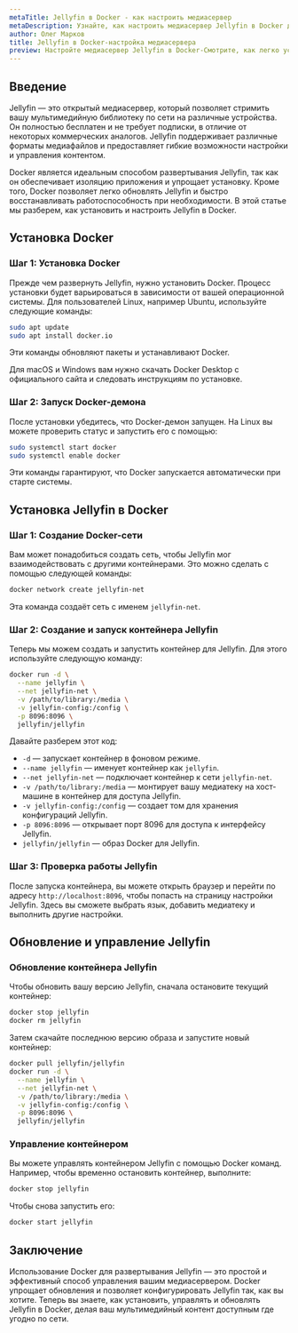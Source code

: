 ```yaml
---
metaTitle: Jellyfin в Docker - как настроить медиасервер
metaDescription: Узнайте, как настроить медиасервер Jellyfin в Docker для простого и эффективного управления медиаконтентом
author: Олег Марков
title: Jellyfin в Docker-настройка медиасервера
preview: Настройте медиасервер Jellyfin в Docker-Смотрите, как легко установить и использовать Jellyfin для управления вашим медиаконтентом. Подробности установки и настройки
---
```


## Введение

Jellyfin — это открытый медиасервер, который позволяет стримить вашу мультимедийную библиотеку по сети на различные устройства. Он полностью бесплатен и не требует подписки, в отличие от некоторых коммерческих аналогов. Jellyfin поддерживает различные форматы медиафайлов и предоставляет гибкие возможности настройки и управления контентом.

Docker является идеальным способом развертывания Jellyfin, так как он обеспечивает изоляцию приложения и упрощает установку. Кроме того, Docker позволяет легко обновлять Jellyfin и быстро восстанавливать работоспособность при необходимости. В этой статье мы разберем, как установить и настроить Jellyfin в Docker.

## Установка Docker

### Шаг 1: Установка Docker

Прежде чем развернуть Jellyfin, нужно установить Docker. Процесс установки будет варьироваться в зависимости от вашей операционной системы. Для пользователей Linux, например Ubuntu, используйте следующие команды:

```bash
sudo apt update
sudo apt install docker.io
```

Эти команды обновляют пакеты и устанавливают Docker.

Для macOS и Windows вам нужно скачать Docker Desktop с официального сайта и следовать инструкциям по установке.

### Шаг 2: Запуск Docker-демона

После установки убедитесь, что Docker-демон запущен. На Linux вы можете проверить статус и запустить его с помощью:

```bash
sudo systemctl start docker
sudo systemctl enable docker
```

Эти команды гарантируют, что Docker запускается автоматически при старте системы.

## Установка Jellyfin в Docker

### Шаг 1: Создание Docker-сети

Вам может понадобиться создать сеть, чтобы Jellyfin мог взаимодействовать с другими контейнерами. Это можно сделать с помощью следующей команды:

```bash
docker network create jellyfin-net
```

Эта команда создаёт сеть с именем `jellyfin-net`.

### Шаг 2: Создание и запуск контейнера Jellyfin

Теперь мы можем создать и запустить контейнер для Jellyfin. Для этого используйте следующую команду:

```bash
docker run -d \
  --name jellyfin \
  --net jellyfin-net \
  -v /path/to/library:/media \
  -v jellyfin-config:/config \
  -p 8096:8096 \
  jellyfin/jellyfin
```

Давайте разберем этот код:

- `-d` — запускает контейнер в фоновом режиме.
- `--name jellyfin` — именует контейнер как `jellyfin`.
- `--net jellyfin-net` — подключает контейнер к сети `jellyfin-net`.
- `-v /path/to/library:/media` — монтирует вашу медиатеку на хост-машине в контейнер для доступа Jellyfin.
- `-v jellyfin-config:/config` — создает том для хранения конфигураций Jellyfin.
- `-p 8096:8096` — открывает порт 8096 для доступа к интерфейсу Jellyfin.
- `jellyfin/jellyfin` — образ Docker для Jellyfin.

### Шаг 3: Проверка работы Jellyfin

После запуска контейнера, вы можете открыть браузер и перейти по адресу `http://localhost:8096`, чтобы попасть на страницу настройки Jellyfin. Здесь вы сможете выбрать язык, добавить медиатеку и выполнить другие настройки.

## Обновление и управление Jellyfin

### Обновление контейнера Jellyfin

Чтобы обновить вашу версию Jellyfin, сначала остановите текущий контейнер:

```bash
docker stop jellyfin
docker rm jellyfin
```

Затем скачайте последнюю версию образа и запустите новый контейнер:

```bash
docker pull jellyfin/jellyfin
docker run -d \
  --name jellyfin \
  --net jellyfin-net \
  -v /path/to/library:/media \
  -v jellyfin-config:/config \
  -p 8096:8096 \
  jellyfin/jellyfin
```

### Управление контейнером

Вы можете управлять контейнером Jellyfin с помощью Docker команд. Например, чтобы временно остановить контейнер, выполните:

```bash
docker stop jellyfin
```

Чтобы снова запустить его:

```bash
docker start jellyfin
```

## Заключение

Использование Docker для развертывания Jellyfin — это простой и эффективный способ управления вашим медиасервером. Docker упрощает обновления и позволяет конфигурировать Jellyfin так, как вы хотите. Теперь вы знаете, как установить, управлять и обновлять Jellyfin в Docker, делая ваш мультимедийный контент доступным где угодно по сети.